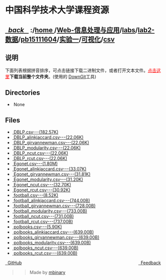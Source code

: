 
<!--
<head>
    <meta http-equiv="content-type" content="text/html; charset=utf-8">
    <title> 中国科学技术大学课程资源</title>
</head>
-->
# 中国科学技术大学课程资源

<div>
  <h2>
    <a href="../index.html">&nbsp;&nbsp;<i class="fa fa-level-up">back </i>&nbsp;&nbsp;</a>
    :/<a href="../../../../../../../index.html">home <i class="fa fa-home"></i></a>/<a href="../../../../../../index.html">Web-信息处理与应用</a>/<a href="../../../../../index.html">labs</a>/<a href="../../../../index.html">lab2-数据</a>/<a href="../../../index.html">pb15111604</a>/<a href="../../index.html">实验一</a>/<a href="../index.html">可视化</a>/<a href="index.html">csv</a>
  </h2>
</div>

## 说明
下面列表根据拼音排序，可点击链接下载二进制文件，或者打开文本文件。<a href="http://downgit.zhoudaxiaa.com/#/home?url=https://github.com/USTC-Resource/USTC-Course/tree/master/Web-信息处理与应用/labs/lab2-数据/pb15111604/实验一/可视化/csv" style="color:red">点击这里</a>**下载当前整个文件夹**。(使用的 [DownGit](downgit.zhoudaxiaa.com)工具)

## Directories
<ul><li><i class="fa fa-meh-o"></i>&nbsp;None</li></ul>

## Files
<ul><li><a href="https://raw.githubusercontent.com/USTC-Resource/USTC-Course/master/Web-信息处理与应用/labs/lab2-数据/pb15111604/实验一/可视化/csv/DBLP.csv"><i class="fa fa-pencil-square-o"></i>&nbsp;DBLP.csv---(182.57K)</a></li>
<li><a href="https://raw.githubusercontent.com/USTC-Resource/USTC-Course/master/Web-信息处理与应用/labs/lab2-数据/pb15111604/实验一/可视化/csv/DBLP_alinkjaccard.csv"><i class="fa fa-pencil-square-o"></i>&nbsp;DBLP_alinkjaccard.csv---(22.06K)</a></li>
<li><a href="https://raw.githubusercontent.com/USTC-Resource/USTC-Course/master/Web-信息处理与应用/labs/lab2-数据/pb15111604/实验一/可视化/csv/DBLP_girvannewman.csv"><i class="fa fa-pencil-square-o"></i>&nbsp;DBLP_girvannewman.csv---(22.06K)</a></li>
<li><a href="https://raw.githubusercontent.com/USTC-Resource/USTC-Course/master/Web-信息处理与应用/labs/lab2-数据/pb15111604/实验一/可视化/csv/DBLP_modularity.csv"><i class="fa fa-pencil-square-o"></i>&nbsp;DBLP_modularity.csv---(22.06K)</a></li>
<li><a href="https://raw.githubusercontent.com/USTC-Resource/USTC-Course/master/Web-信息处理与应用/labs/lab2-数据/pb15111604/实验一/可视化/csv/DBLP_ncut.csv"><i class="fa fa-pencil-square-o"></i>&nbsp;DBLP_ncut.csv---(22.06K)</a></li>
<li><a href="https://raw.githubusercontent.com/USTC-Resource/USTC-Course/master/Web-信息处理与应用/labs/lab2-数据/pb15111604/实验一/可视化/csv/DBLP_rcut.csv"><i class="fa fa-pencil-square-o"></i>&nbsp;DBLP_rcut.csv---(22.06K)</a></li>
<li><a href="https://raw.githubusercontent.com/USTC-Resource/USTC-Course/master/Web-信息处理与应用/labs/lab2-数据/pb15111604/实验一/可视化/csv/Egonet.csv"><i class="fa fa-pencil-square-o"></i>&nbsp;Egonet.csv---(1.80M)</a></li>
<li><a href="https://raw.githubusercontent.com/USTC-Resource/USTC-Course/master/Web-信息处理与应用/labs/lab2-数据/pb15111604/实验一/可视化/csv/Egonet_alinkjaccard.csv"><i class="fa fa-pencil-square-o"></i>&nbsp;Egonet_alinkjaccard.csv---(33.07K)</a></li>
<li><a href="https://raw.githubusercontent.com/USTC-Resource/USTC-Course/master/Web-信息处理与应用/labs/lab2-数据/pb15111604/实验一/可视化/csv/Egonet_girvannewman.csv"><i class="fa fa-pencil-square-o"></i>&nbsp;Egonet_girvannewman.csv---(31.81K)</a></li>
<li><a href="https://raw.githubusercontent.com/USTC-Resource/USTC-Course/master/Web-信息处理与应用/labs/lab2-数据/pb15111604/实验一/可视化/csv/Egonet_modularity.csv"><i class="fa fa-pencil-square-o"></i>&nbsp;Egonet_modularity.csv---(31.20K)</a></li>
<li><a href="https://raw.githubusercontent.com/USTC-Resource/USTC-Course/master/Web-信息处理与应用/labs/lab2-数据/pb15111604/实验一/可视化/csv/Egonet_ncut.csv"><i class="fa fa-pencil-square-o"></i>&nbsp;Egonet_ncut.csv---(32.70K)</a></li>
<li><a href="https://raw.githubusercontent.com/USTC-Resource/USTC-Course/master/Web-信息处理与应用/labs/lab2-数据/pb15111604/实验一/可视化/csv/Egonet_rcut.csv"><i class="fa fa-pencil-square-o"></i>&nbsp;Egonet_rcut.csv---(30.92K)</a></li>
<li><a href="https://raw.githubusercontent.com/USTC-Resource/USTC-Course/master/Web-信息处理与应用/labs/lab2-数据/pb15111604/实验一/可视化/csv/football.csv"><i class="fa fa-pencil-square-o"></i>&nbsp;football.csv---(8.52K)</a></li>
<li><a href="https://raw.githubusercontent.com/USTC-Resource/USTC-Course/master/Web-信息处理与应用/labs/lab2-数据/pb15111604/实验一/可视化/csv/football_alinkjaccard.csv"><i class="fa fa-pencil-square-o"></i>&nbsp;football_alinkjaccard.csv---(744.00B)</a></li>
<li><a href="https://raw.githubusercontent.com/USTC-Resource/USTC-Course/master/Web-信息处理与应用/labs/lab2-数据/pb15111604/实验一/可视化/csv/football_girvannewman.csv"><i class="fa fa-pencil-square-o"></i>&nbsp;football_girvannewman.csv---(728.00B)</a></li>
<li><a href="https://raw.githubusercontent.com/USTC-Resource/USTC-Course/master/Web-信息处理与应用/labs/lab2-数据/pb15111604/实验一/可视化/csv/football_modularity.csv"><i class="fa fa-pencil-square-o"></i>&nbsp;football_modularity.csv---(733.00B)</a></li>
<li><a href="https://raw.githubusercontent.com/USTC-Resource/USTC-Course/master/Web-信息处理与应用/labs/lab2-数据/pb15111604/实验一/可视化/csv/football_ncut.csv"><i class="fa fa-pencil-square-o"></i>&nbsp;football_ncut.csv---(731.00B)</a></li>
<li><a href="https://raw.githubusercontent.com/USTC-Resource/USTC-Course/master/Web-信息处理与应用/labs/lab2-数据/pb15111604/实验一/可视化/csv/football_rcut.csv"><i class="fa fa-pencil-square-o"></i>&nbsp;football_rcut.csv---(737.00B)</a></li>
<li><a href="https://raw.githubusercontent.com/USTC-Resource/USTC-Course/master/Web-信息处理与应用/labs/lab2-数据/pb15111604/实验一/可视化/csv/polbooks.csv"><i class="fa fa-pencil-square-o"></i>&nbsp;polbooks.csv---(5.90K)</a></li>
<li><a href="https://raw.githubusercontent.com/USTC-Resource/USTC-Course/master/Web-信息处理与应用/labs/lab2-数据/pb15111604/实验一/可视化/csv/polbooks_alinkjaccard.csv"><i class="fa fa-pencil-square-o"></i>&nbsp;polbooks_alinkjaccard.csv---(639.00B)</a></li>
<li><a href="https://raw.githubusercontent.com/USTC-Resource/USTC-Course/master/Web-信息处理与应用/labs/lab2-数据/pb15111604/实验一/可视化/csv/polbooks_girvannewman.csv"><i class="fa fa-pencil-square-o"></i>&nbsp;polbooks_girvannewman.csv---(639.00B)</a></li>
<li><a href="https://raw.githubusercontent.com/USTC-Resource/USTC-Course/master/Web-信息处理与应用/labs/lab2-数据/pb15111604/实验一/可视化/csv/polbooks_modularity.csv"><i class="fa fa-pencil-square-o"></i>&nbsp;polbooks_modularity.csv---(639.00B)</a></li>
<li><a href="https://raw.githubusercontent.com/USTC-Resource/USTC-Course/master/Web-信息处理与应用/labs/lab2-数据/pb15111604/实验一/可视化/csv/polbooks_ncut.csv"><i class="fa fa-pencil-square-o"></i>&nbsp;polbooks_ncut.csv---(639.00B)</a></li>
<li><a href="https://raw.githubusercontent.com/USTC-Resource/USTC-Course/master/Web-信息处理与应用/labs/lab2-数据/pb15111604/实验一/可视化/csv/polbooks_rcut.csv"><i class="fa fa-pencil-square-o"></i>&nbsp;polbooks_rcut.csv---(639.00B)</a></li></ul>

<div style="text-decration:underline;display:inline">
  <a href="https://github.com/USTC-Resource/USTC-Course.git" target="_blank" rel="external"><i class="fa fa-github"></i>&nbsp; GitHub</a>
  <a href="mailto:&#122;huheqin1@gmail?subject=反馈与建议" style="float:right" target="_blank" rel="external"><i class="fa fa-envelope"></i>&nbsp; Feedback</a>
</div>

>>Made by [mbinary](https://mbinary.xyz)


